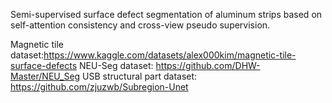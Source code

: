 Semi-supervised surface defect segmentation of aluminum strips based on self-attention consistency and cross-view pseudo supervision.

Magnetic tile dataset:https://www.kaggle.com/datasets/alex000kim/magnetic-tile-surface-defects
NEU-Seg dataset: https://github.com/DHW-Master/NEU_Seg
USB structural part dataset: https://github.com/zjuzwb/Subregion-Unet
